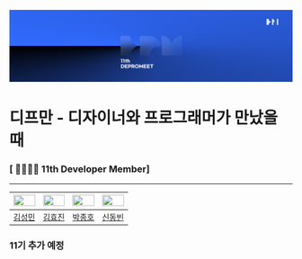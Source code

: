 ![depromeet-11th](https://github.com/depromeet/.github/blob/master/images/depromeet-11th.png)

# 디프만 - 디자이너와 프로그래머가 만났을 때

### [ 👨‍👩‍👦‍👦 11th Developer Member]

---

| <img src="https://avatars.githubusercontent.com/u/101611464?v=4" width="100%" height="100%"> | <img src="https://avatars.githubusercontent.com/u/60775453?v=4" width="100%" height="100%"/> | <img src="https://avatars.githubusercontent.com/u/19240202?v=4" width="100%" height="100%"/> | <img src="https://avatars.githubusercontent.com/u/59786670?v=4" width="100%" height="100%" /> |
|----------------------------------------------------------------------------------------------|----------------------------------------------------------------------------------------------|----------------------------------------------------------------------------------------------|-----------------------------------------------------------------------------------------------|
| <center>[김성민](https://github.com/devsungmin)</center>                                        | <center>[김효진](https://github.com/hy57in)</center>                                            | <center>[박종호](https://github.com/jonghopark95)</center>                                      | <center>[신동빈](https://github.com/SDB016)</center>                                             | 

### 11기 추가 예정
